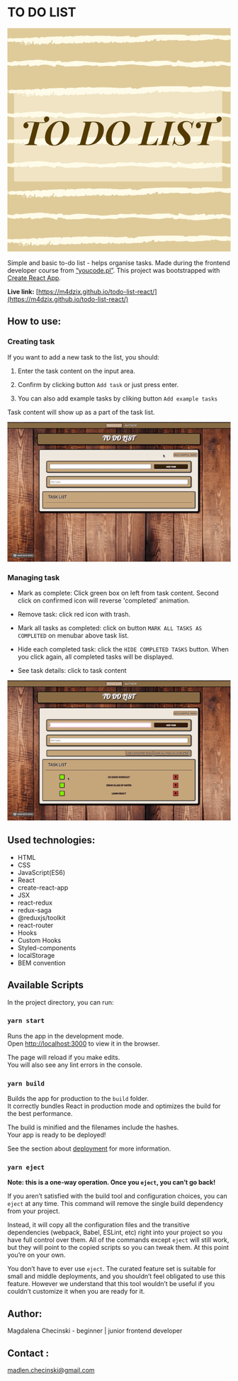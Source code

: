 # TO DO LIST

![ToDoList](https://github.com/m4dzix/toDoList/blob/master/images/toDoListSmall.png?raw=true)

Simple and basic to-do list - helps organise tasks.
Made during the frontend developer course from [“youcode.pl”](https://youcode.pl).
This project was bootstrapped with [Create React App](https://github.com/facebook/create-react-app).

**Live link:** [https://m4dzix.github.io/todo-list-react/](https://m4dzix.github.io/todo-list-react/)

## How to use:

### Creating task

If you want to add a new task to the list, you should:

1. Enter the task content on the input area.

2. Confirm by clicking button `Add task` or just press enter.

3. You can also add example tasks by cliking button `Add example tasks`

Task content will show up as a part of the task list.

![AddTasks](src/access/AddTasks.gif)

### Managing task

- Mark as complete: Click green box on left from task content.
  Second click on confirmed icon will reverse 'completed' animation.

- Remove task: click red icon with trash.

- Mark all tasks as completed: click on button `MARK ALL TASKS AS COMPLETED` on menubar above task list.

- Hide each completed task: click the `HIDE COMPLETED TASKS` button.
  When you click again, all completed tasks will be displayed.

- See task details: click to task content

![Actions](src/access/Actions.gif)

## Used technologies:

- HTML
- CSS
- JavaScript(ES6)
- React
- create-react-app
- JSX
- react-redux
- redux-saga
- @reduxjs/toolkit
- react-router
- Hooks
- Custom Hooks
- Styled-components
- localStorage
- BEM convention

## Available Scripts

In the project directory, you can run:

### `yarn start`

Runs the app in the development mode.<br />
Open [http://localhost:3000](http://localhost:3000) to view it in the browser.

The page will reload if you make edits.<br />
You will also see any lint errors in the console.

### `yarn build`

Builds the app for production to the `build` folder.<br />
It correctly bundles React in production mode and optimizes the build for the best performance.

The build is minified and the filenames include the hashes.<br />
Your app is ready to be deployed!

See the section about [deployment](https://facebook.github.io/create-react-app/docs/deployment) for more information.

### `yarn eject`

**Note: this is a one-way operation. Once you `eject`, you can’t go back!**

If you aren’t satisfied with the build tool and configuration choices, you can `eject` at any time. This command will remove the single build dependency from your project.

Instead, it will copy all the configuration files and the transitive dependencies (webpack, Babel, ESLint, etc) right into your project so you have full control over them. All of the commands except `eject` will still work, but they will point to the copied scripts so you can tweak them. At this point you’re on your own.

You don’t have to ever use `eject`. The curated feature set is suitable for small and middle deployments, and you shouldn’t feel obligated to use this feature. However we understand that this tool wouldn’t be useful if you couldn’t customize it when you are ready for it.

## Author:

Magdalena Checinski - beginner | junior frontend developer

## Contact :

[madlen.checinski@gmail.com](mailto:madlen.checinski@gmail.com)
